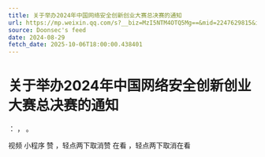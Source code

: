 ```yaml
---
title: 关于举办2024年中国网络安全创新创业大赛总决赛的通知
url: https://mp.weixin.qq.com/s?__biz=MzI5NTM4OTQ5Mg==&mid=2247629815&idx=3&sn=fbe125fc0bffcc820bd19d083697101c
source: Doonsec's feed
date: 2024-08-29
fetch_date: 2025-10-06T18:00:00.438401
---
```


# 关于举办2024年中国网络安全创新创业大赛总决赛的通知

：
，
。

视频
小程序
赞
，轻点两下取消赞
在看
，轻点两下取消在看